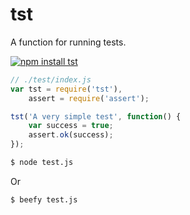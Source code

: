 # tst

A function for running tests.

[![npm install tst](https://nodei.co/npm/tst.png?mini=true)](https://npmjs.org/package/tst/)

```js
// ./test/index.js
var tst = require('tst'),
    assert = require('assert');

tst('A very simple test', function() {
    var success = true;
    assert.ok(success);
});
```

```sh
$ node test.js
```

Or

```sh
$ beefy test.js
```
